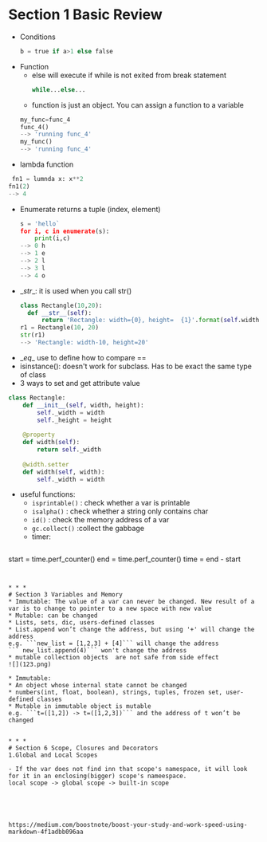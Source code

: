 # Section 1 Basic Review
* Conditions
  ```python 
  b = true if a>1 else false 
  ```
* Function
  * else will execute if while is not exited from break statement 
    ```python
    while...else...
    ```
  * function is just an object. You can assign a function to a variable
  ```python
  my_func=func_4
  func_4()
  --> 'running func_4'
  my_func()
  --> 'running func_4'
  ```
 * lambda function
  ```python
   fn1 = lumnda x: x**2
  fn1(2)
  --> 4
  ```  
* Enumerate returns a tuple (index, element)
  ```python
  s = 'hello`
  for i, c in enumerate(s):
      print(i,c)
  --> 0 h
  --> 1 e
  --> 2 l
  --> 3 l
  --> 4 o
  ```
* \__str__: it is used when you call str()
  ```python
  class Rectangle(10,20):
	def __str__(self):
        return 'Rectangle: width={0}, height=  {1}'.format(self.width, self.height)
  r1 = Rectangle(10, 20)
  str(r1)
  --> 'Rectangle: width-10, height=20'
  ```
* \__eq__
use to define how to compare ==  
* isinstance(): doesn't work for subclass. Has to be exact the same type of class  
* 3 ways to set and get attribute value
```python
class Rectangle:
    def __init__(self, width, height):
        self._width = width
        self._height = height
    
    @property
    def width(self):
        return self._width
    
    @width.setter
    def width(self, width):
        self._width = width
```
* useful functions:
  * `isprintable()` : check whether a var is printable
  * `isalpha()` : check whether a string only contains char
  * `id()` : check the memory address of a var
  * `gc.collect()` :collect the gabbage
  * timer:  
  ```python
start = time.perf_counter()
end = time.perf_counter()
time = end - start
  ```
  

* * *
# Section 3 Variables and Memory
* Immutable: The value of a var can never be changed. New result of a var is to change to pointer to a new space with new value  
* Mutable: can be changed
  * Lists, sets, dic, users-defined classes
  * List.append won’t change the address, but using '+' will change the address  
  e.g. ```new_list = [1,2,3] + [4]``` will change the address  
  ``` new_list.append(4)``` won't change the address  
  * mutable collection objects  are not safe from side effect
  ![](123.png)

* Immutable:
  * An object whose internal state cannot be changed
  * numbers(int, float, boolean), strings, tuples, frozen set, user-defined classes
  * Mutable in immutable object is mutable  
  e.g. ```t=([1,2]) -> t=([1,2,3])``` and the address of t won’t be changed


* * *
# Section 6 Scope, Closures and Decorators
1.Global and Local Scopes
 
- If the var does not find inn that scope's namespace, it will look for it in an enclosing(bigger) scope's nameespace.  
local scope -> global scope -> built-in scope





https://medium.com/boostnote/boost-your-study-and-work-speed-using-markdown-4f1adbb096aa





